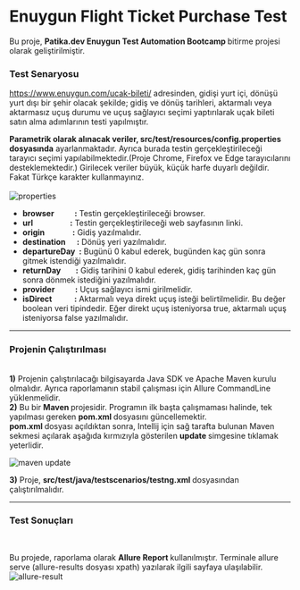  <h1>Enuygun Flight Ticket Purchase Test</h1>
 Bu proje, <b>Patika.dev Enuygun Test Automation Bootcamp </b> bitirme projesi olarak geliştirilmiştir.
 
 ### Test Senaryosu
https://www.enuygun.com/ucak-bileti/ adresinden, gidişi yurt içi, dönüşü yurt dışı bir şehir olacak şekilde; gidiş ve dönüş tarihleri, aktarmalı veya aktarmasız uçuş durumu ve uçuş sağlayıcı seçimi yaptırılarak uçak bileti satın alma adımlarının testi yapılmıştır.

 <b>Parametrik olarak alınacak veriler, src/test/resources/config.properties dosyasında</b>  ayarlanmaktadır. Ayrıca burada testin gerçekleştirileceği tarayıcı seçimi yapılabilmektedir.(Proje Chrome, Firefox ve Edge tarayıcılarını desteklemektedir.) Girilecek veriler büyük, küçük harfe duyarlı değildir. Fakat Türkçe karakter kullanmayınız.<br><br>
 ![properties](https://user-images.githubusercontent.com/107454207/185840170-fb082bbf-b046-4647-a2b8-126a6d4a980c.png)
 
* **browser &nbsp;&nbsp;&nbsp;&nbsp;&nbsp;&nbsp;&nbsp;&nbsp;&nbsp;  :** Testin gerçekleştirileceği browser. <br>
* **url &nbsp;&nbsp;&nbsp;&nbsp;&nbsp;&nbsp;&nbsp;&nbsp;&nbsp;&nbsp;&nbsp;&nbsp;&nbsp;&nbsp;&nbsp;&nbsp;&nbsp;&nbsp; :** Testin gerçekleştirileceği web sayfasının linki.<br>
* **origin &nbsp;&nbsp;&nbsp;&nbsp;&nbsp;&nbsp;&nbsp;&nbsp;&nbsp;&nbsp;&nbsp;&nbsp;&nbsp;  :** Gidiş yazılmalıdır.<br>
* **destination &nbsp;&nbsp;&nbsp;&nbsp; :** Dönüş yeri yazılmalıdır.<br>
* **departureDay &nbsp;:** Bugünü 0 kabul ederek, bugünden kaç gün sonra gitmek istendiği yazılmalıdır.<br>
* **returnDay &nbsp;&nbsp;&nbsp;&nbsp;&nbsp;&nbsp; :** Gidiş tarihini 0 kabul ederek, gidiş tarihinden kaç gün sonra dönmek istediğini yazılmalıdır.<br>
* **provider &nbsp;&nbsp;&nbsp;&nbsp;&nbsp;&nbsp;&nbsp;&nbsp;&nbsp; :** Uçuş sağlayıcı ismi girilmelidir.<br>
* **isDirect &nbsp;&nbsp;&nbsp;&nbsp;&nbsp;&nbsp;&nbsp;&nbsp;&nbsp;&nbsp; :** Aktarmalı veya direkt uçuş isteği belirtilmelidir. Bu değer boolean veri tipindedir. Eğer direkt uçuş isteniyorsa true, aktarmalı uçuş isteniyorsa false yazılmalıdır.<br>

<hr>
<h3> Projenin Çalıştırılması </h3><br>
<b>1)</b> Projenin çalıştırılacağı bilgisayarda Java SDK ve Apache Maven kurulu olmalıdır. Ayrıca raporlamanın stabil çalışması için Allure CommandLine yüklenmelidir. <br>
<b>2)</b></b> Bu bir <b> Maven </b> projesidir. Programın ilk başta çalışmaması halinde, tek yapılması gereken <b> pom.xml </b> dosyasını güncellemektir. <br>
<b> pom.xml </b> dosyası açıldıktan sonra, Intellij için sağ tarafta bulunan Maven sekmesi açılarak aşağıda kırmızıyla gösterilen <b> update </b> simgesine tıklamak yeterlidir.<br>

![maven update](https://user-images.githubusercontent.com/107454207/195383550-c5d31544-5950-489d-b85b-10fa0e4de831.png)


<b>3)</b> Proje, <b> src/test/java/testscenarios/testng.xml </b> dosyasından çalıştırılmalıdır.

<hr>
<h3> Test Sonuçları </h3><br>

Bu projede, raporlama olarak <b> Allure Report </b> kullanılmıştır. Terminale allure serve (allure-results dosyası xpath) yazılarak ilgili sayfaya ulaşılabilir.<br>
![allure-result](https://user-images.githubusercontent.com/107454207/185796654-85c14aec-78ad-4f19-aecd-b688ef4ba1a9.png)


